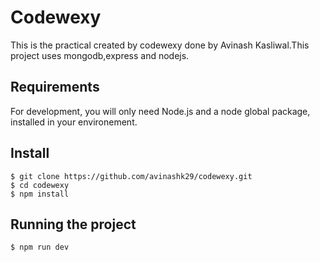 # Codewexy

This is the practical created by codewexy done by Avinash Kasliwal.This project uses mongodb,express and nodejs.

## Requirements

For development, you will only need Node.js and a node global package, installed in your environement.

## Install

    $ git clone https://github.com/avinashk29/codewexy.git
    $ cd codewexy
    $ npm install
    
## Running the project

    $ npm run dev    
